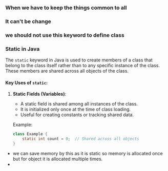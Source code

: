 ### When we have to keep the things common to all
### It can't be change 
### we should not use this keyword to define class 

### Static in Java

The `static` keyword in Java is used to create members of a class that belong to the class itself rather than to any specific instance of the class. These members are shared across all objects of the class.

#### Key Uses of `static`:
1. **Static Fields (Variables)**:
    - A static field is shared among all instances of the class.
    - It is initialized only once at the time of class loading.
    - Useful for creating constants or tracking shared data.

   Example:
   ```java
   class Example {
       static int count = 0;  // Shared across all objects
   }
   ```
- we can save memory by this as it is static so memory is allocated once but for object it is allocated multiple times.
- 